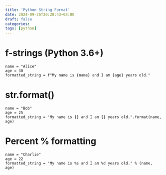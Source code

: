 ```yaml
---
title: 'Python String Format'
date: 2024-09-26T20:28:43+08:00
draft: false
categories:
tags: [python]
---
```


# f-strings (Python 3.6+)

```
name = "Alice"
age = 30
formatted_string = f"My name is {name} and I am {age} years old."
```
# str.format()

```
name = "Bob"
age = 25
formatted_string = "My name is {} and I am {} years old.".format(name, age)
```

# Percent % formatting

```
name = "Charlie"
age = 22
formatted_string = "My name is %s and I am %d years old." % (name, age)
```
